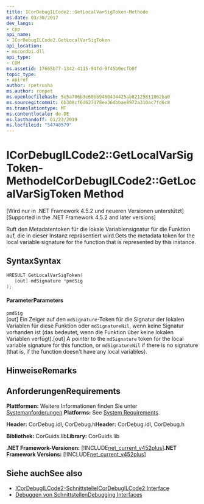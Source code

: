 ```yaml
---
title: ICorDebugILCode2::GetLocalVarSigToken-Methode
ms.date: 03/30/2017
dev_langs:
- cpp
api_name:
- ICorDebugILCode2.GetLocalVarSigToken
api_location:
- mscordbi.dll
api_type:
- COM
ms.assetid: 17665b77-1342-4115-94fd-9f45b0ecfb0f
topic_type:
- apiref
author: rpetrusha
ms.author: ronpet
ms.openlocfilehash: 5e5a706b3e60bb9460434425ab82125811862ba0
ms.sourcegitcommit: 6b308cf6d627d78ee36dbbae8972a310ac7fd6c8
ms.translationtype: MT
ms.contentlocale: de-DE
ms.lasthandoff: 01/23/2019
ms.locfileid: "54740579"
---
```

# <a name="icordebugilcode2getlocalvarsigtoken-method"></a><span data-ttu-id="8f3fc-102">ICorDebugILCode2::GetLocalVarSigToken-Methode</span><span class="sxs-lookup"><span data-stu-id="8f3fc-102">ICorDebugILCode2::GetLocalVarSigToken Method</span></span>
<span data-ttu-id="8f3fc-103">[Wird nur in .NET Framework 4.5.2 und neueren Versionen unterstützt]</span><span class="sxs-lookup"><span data-stu-id="8f3fc-103">[Supported in the .NET Framework 4.5.2 and later versions]</span></span>  
  
 <span data-ttu-id="8f3fc-104">Ruft den Metadatentoken für die lokale Variablensignatur für die Funktion auf, die in dieser Instanz repräsentiert wird.</span><span class="sxs-lookup"><span data-stu-id="8f3fc-104">Gets the metadata token for the local variable signature for the function that is represented by this instance.</span></span>  
  
## <a name="syntax"></a><span data-ttu-id="8f3fc-105">Syntax</span><span class="sxs-lookup"><span data-stu-id="8f3fc-105">Syntax</span></span>  
  
```cpp
HRESULT GetLocalVarSigToken(  
   [out] mdSignature *pmdSig  
);  
```  
  
#### <a name="parameters"></a><span data-ttu-id="8f3fc-106">Parameter</span><span class="sxs-lookup"><span data-stu-id="8f3fc-106">Parameters</span></span>  
 `pmdSig`  
 <span data-ttu-id="8f3fc-107">[out] Ein Zeiger auf den `mdSignature`-Token für die Signatur der lokalen Variablen für diese Funktion oder `mdSignatureNil`, wenn keine Signatur vorhanden ist (das bedeutet, wenn die Funktion über keine lokalen Variablen verfügt).</span><span class="sxs-lookup"><span data-stu-id="8f3fc-107">[out] A pointer to the `mdSignature` token for the local variable signature for this function, or `mdSignatureNil` if there is no signature (that is, if the function doesn't have any local variables).</span></span>  
  
## <a name="remarks"></a><span data-ttu-id="8f3fc-108">Hinweise</span><span class="sxs-lookup"><span data-stu-id="8f3fc-108">Remarks</span></span>  
  
## <a name="requirements"></a><span data-ttu-id="8f3fc-109">Anforderungen</span><span class="sxs-lookup"><span data-stu-id="8f3fc-109">Requirements</span></span>  
 <span data-ttu-id="8f3fc-110">**Plattformen:** Weitere Informationen finden Sie unter [Systemanforderungen](../../../../docs/framework/get-started/system-requirements.md).</span><span class="sxs-lookup"><span data-stu-id="8f3fc-110">**Platforms:** See [System Requirements](../../../../docs/framework/get-started/system-requirements.md).</span></span>  
  
 <span data-ttu-id="8f3fc-111">**Header:** CorDebug.idl, CorDebug.h</span><span class="sxs-lookup"><span data-stu-id="8f3fc-111">**Header:** CorDebug.idl, CorDebug.h</span></span>  
  
 <span data-ttu-id="8f3fc-112">**Bibliothek:** CorGuids.lib</span><span class="sxs-lookup"><span data-stu-id="8f3fc-112">**Library:** CorGuids.lib</span></span>  
  
 <span data-ttu-id="8f3fc-113">**.NET Framework-Versionen:** [!INCLUDE[net_current_v452plus](../../../../includes/net-current-v452plus-md.md)]</span><span class="sxs-lookup"><span data-stu-id="8f3fc-113">**.NET Framework Versions:** [!INCLUDE[net_current_v452plus](../../../../includes/net-current-v452plus-md.md)]</span></span>  
  
## <a name="see-also"></a><span data-ttu-id="8f3fc-114">Siehe auch</span><span class="sxs-lookup"><span data-stu-id="8f3fc-114">See also</span></span>
- [<span data-ttu-id="8f3fc-115">ICorDebugILCode2-Schnittstelle</span><span class="sxs-lookup"><span data-stu-id="8f3fc-115">ICorDebugILCode2 Interface</span></span>](../../../../docs/framework/unmanaged-api/debugging/icordebugilcode2-interface.md)
- [<span data-ttu-id="8f3fc-116">Debuggen von Schnittstellen</span><span class="sxs-lookup"><span data-stu-id="8f3fc-116">Debugging Interfaces</span></span>](../../../../docs/framework/unmanaged-api/debugging/debugging-interfaces.md)
